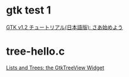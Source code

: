# gtk test 1

[GTK v1.2 チュートリアル(日本語版): さあ始めよう](http://www.kitanet.ne.jp/~asler/linux/gtk/ja/gtk_tut_ja-2.html)

# tree-hello.c

[Lists and Trees: the GtkTreeView Widget](http://scentric.net/tutorial/ch-treeview.html)
